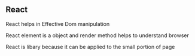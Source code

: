 ## React 
React helps in Effective Dom manipulation

React element is a object and render method helps to understand browser

React is libary because it can be applied to the small portion of page